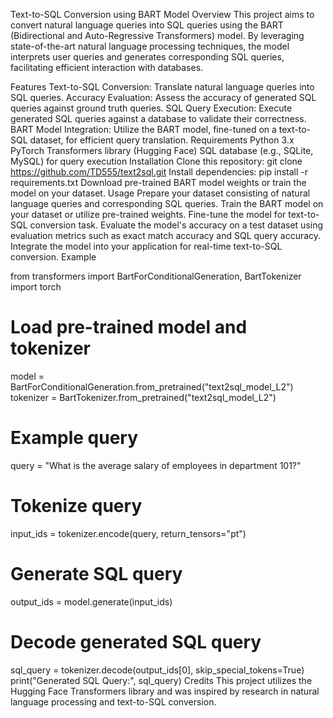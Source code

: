 Text-to-SQL Conversion using BART Model
Overview
This project aims to convert natural language queries into SQL queries using the BART (Bidirectional and Auto-Regressive Transformers) model. By leveraging state-of-the-art natural language processing techniques, the model interprets user queries and generates corresponding SQL queries, facilitating efficient interaction with databases.

Features
Text-to-SQL Conversion: Translate natural language queries into SQL queries.
Accuracy Evaluation: Assess the accuracy of generated SQL queries against ground truth queries.
SQL Query Execution: Execute generated SQL queries against a database to validate their correctness.
BART Model Integration: Utilize the BART model, fine-tuned on a text-to-SQL dataset, for efficient query translation.
Requirements
Python 3.x
PyTorch
Transformers library (Hugging Face)
SQL database (e.g., SQLite, MySQL) for query execution
Installation
Clone this repository:
git clone https://github.com/TD555/text2sql.git
Install dependencies:
pip install -r requirements.txt
Download pre-trained BART model weights or train the model on your dataset.
Usage
Prepare your dataset consisting of natural language queries and corresponding SQL queries.
Train the BART model on your dataset or utilize pre-trained weights.
Fine-tune the model for text-to-SQL conversion task.
Evaluate the model's accuracy on a test dataset using evaluation metrics such as exact match accuracy and SQL query accuracy.
Integrate the model into your application for real-time text-to-SQL conversion.
Example

from transformers import BartForConditionalGeneration, BartTokenizer
import torch

# Load pre-trained model and tokenizer
model = BartForConditionalGeneration.from_pretrained("text2sql_model_L2")
tokenizer = BartTokenizer.from_pretrained("text2sql_model_L2")

# Example query
query = "What is the average salary of employees in department 101?"

# Tokenize query
input_ids = tokenizer.encode(query, return_tensors="pt")

# Generate SQL query
output_ids = model.generate(input_ids)

# Decode generated SQL query
sql_query = tokenizer.decode(output_ids[0], skip_special_tokens=True)
print("Generated SQL Query:", sql_query)
Credits
This project utilizes the Hugging Face Transformers library and was inspired by research in natural language processing and text-to-SQL conversion.
